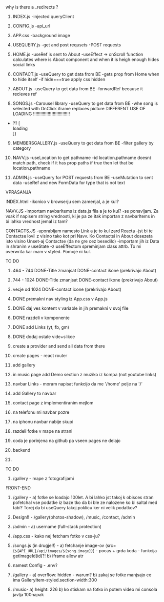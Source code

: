 why is there a _redirects ?

1. INDEX.js
-injected queryClient

2. CONFIG.js
-api_url

3. APP.css
-background image

4. USEQUERY.js
-get and post requsets
-POST requests

5. HOME.js
-useRef is sent to About
-useEffect -> onScroll function calculates where is About component and when it is heigh enough hides social links

6. CONTACT.js
-useQuery to get data from BE
-gets prop from Home when to hide itself
-if hide===true apply css hidden

7. ABOUT.js
-useQuery to get data from BE
-forwardRef because it recieves ref

8. SONGS.js
-Carousel library
-useQuery to get data from BE
-whe song is selected with OnClick iframe replaces picture
DIFFERENT USE OF LOADING !!!!!!!!!!!!!!!!!!!!!!!!!!!!!!
- ?? [<div key="loading">loading</div>]}

9. MEMBERSGALLERY.js
-useQuery to get data from BE
-filter gallery by category

10. NAVV.js
-useLocation to get pathname
-id location.pathname doesnt match path, check if it has prop paths if true then let that be location.pathname

11. ADMIN.js
-useQuery for POST requests from BE
-useMutation to sent data 
-useRef and new FormData for type that is not text













VPRASANJA

INDEX.html
-ikonico v browserju sem zamenjal, a je kul?

NAVV.JS
-importam navbarItems iz data.js fila a je to kul?
-se ponavljam. Za vsak if napisem string vrednosti, ki je pa ze itak importan z navbarItems in bi lahko vrednost jemal iz tam?

CONTACTS.JS
-uporabljam <a> namesto Link a je to kul zard Reacta
-jst bi te Contactse lovil z visino tako kot pri Navv. Ko Contactsi in About dosezeta isto visino Unset-aj Contactse (da ne gre cez besedilo)
-importam jih iz Data in shranim v useState
-z useEffectom spreminjam class attrb. To mi overwrita kar mam v styled. Pomoje ni kul. 




TO DO
1. 464 - 744
DONE-Title zmanjsat
DONE-contact ikone (prekrivajo About)
2. 744 - 1024
DONE-Title zmanjsat
DONE-contact ikone (prekrivajo About)
3. vecje od 1024
DONE-contact icone (prekrivajo About)

4. DONE premakni nav styling iz App.css v App.js
5. DONE daj ves kontent v variable in jih premakni v svoj file
6. DONE razdeli v komponente
7. DONE add Links (yt, fb, gm)
8. DONE dodaj ostale vide+slikce

9. create a provider and send all data from there
9. create pages - react router
10. add gallery
11. in music page add Demo section z muziko iz kompa (not youtube links)
12. navbar Links - moram napisat funkcijo da me '/home' pelje na '/'
13. add Gallery to navbar
14. contact page z implementiranim mejlom
15. na telefonu mi navbar pozre
16. na iphonu navbar nabije skupi
17. razdeli fotke v mape na strani
18. coda je porinjena na github pa vseen pages ne delajo
19. backend
20. 





TO DO

1. /gallery - mape z fotografijami



FRONT-END

1. /gallery - 
a) fotke se loadajo 100let. A bi lahko jst takoj k obisces stran pofetchal vse podatke iz baze tko da bi ble ze nalozene ko bi saltal med tabi? Torej da bi useQuery takoj poklicu ker ni velik podatkov?

2. Design!! - /gallery(photos-shadow), /music, /contact, /admin

3. /admin -
a) username (full-stack protection)

4. /app.css -
kako nej fetcham fotko v css-ju?

5. /songs.js (in drugje!!) -
a) fetchanje image-ov (src={`${API_URL}/api/images/${song.image}`}) - pocas + grda koda - funkcija getImageId(id)?!
b) iframe allow atr

6. namest Config - .env?

7. /gallery -
a) overflow: hidden - warum?
b) zakaj se fotke manjsajo ce ima GalleryItem-styled.section-width:300

8. /music-
a) height: 226
b) ko stiskam na fotko in potem video mi consola javlja 100napak